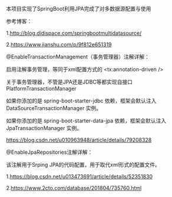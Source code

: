 本项目实现了SpringBoot利用JPA完成了对多数据源配置与使用 

参考博客：

1.http://blog.didispace.com/springbootmultidatasource/

2.https://www.jianshu.com/p/9f812e651319

@EnableTransactionManagement（事务管理器）注解详解：

启用注解事务管理，等同于xml配置方式的 <tx:annotation-driven />

关于事务管理器，不管是JPA还是JDBC等都实现自接口 PlatformTransactionManager 

如果你添加的是 spring-boot-starter-jdbc 依赖，框架会默认注入 DataSourceTransactionManager 实例。

如果你添加的是 spring-boot-starter-data-jpa 依赖，框架会默认注入 JpaTransactionManager 实例。

https://blog.csdn.net/u010963948/article/details/79208328

@EnableJpaRepositories注解详解：

该注解用于Srping JPA的代码配置，用于取代xml形式的配置文件。

1.https://blog.csdn.net/u013473691/article/details/52351830

2.https://www.2cto.com/database/201804/735760.html




